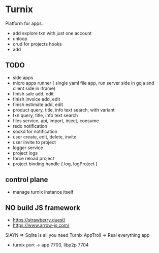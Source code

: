 # Turnix

Platform for apps.


- add explore txn with just one account
- unloop
- crud for projects hooks
- add 

## TODO

- side apps
- micro apps runner ( single yaml file app, run server side in goja and client side in iframe)
- finish sale add, edit
- finish invoice add, edit
- finish estimate add, edit
- product query, title, info  text search, with variant
- txn query, title, info  text search
- files service, api, import, inject, consume
- redo notification
- sockd for notification
- user create, edit, delete, invite
- user invite to project
- logger service
- project logs
- force reload project
- project binding handle { log, logProject }

## control plane

- manage turnix instance itself


## NO build JS framework

- https://strawberry.quest/
- https://www.arrow-js.com/


SIAYN => Sqlite is all you need
Turnix
AppTroll => Real everything app

- turnix port -> app 7703, libp2p 7704

